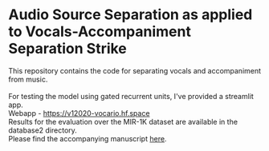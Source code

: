 # Audio Source Separation as applied to Vocals-Accompaniment Separation Strike
This repository contains the code for separating vocals and accompaniment from music.<br>  
For testing the model using gated recurrent units, I've provided a streamlit app. <br>
Webapp - https://v12020-vocario.hf.space <br>
Results for the evaluation over the MIR-1K dataset are available in the database2 directory.  
Please find the accompanying manuscript [here](https://drive.google.com/file/d/13q4RnhKTpiFUdbTQquQkzgbeoJw46MGq/preview).
